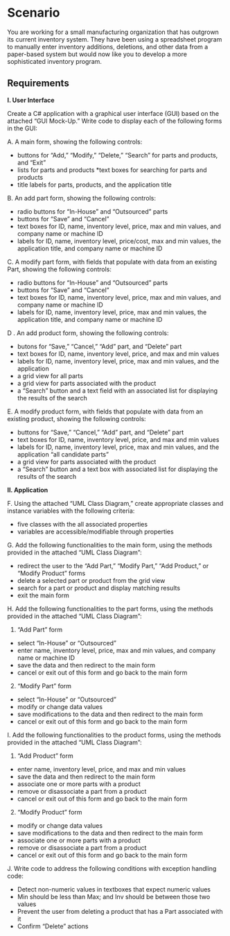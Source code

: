 # Scenario

You are working for a small manufacturing organization that has outgrown its current inventory system. 
They have been using a spreadsheet program to manually enter inventory additions, deletions, and other data from a paper-based system 
but would now like you to develop a more sophisticated inventory program.

## Requirements

**I. User Interface**

Create a C# application with a graphical user interface (GUI) based on the attached “GUI Mock-Up.” Write code to display each of the following forms in the GUI:

A.  A main form, showing the following controls:

* buttons for “Add,” “Modify,” “Delete,” “Search” for parts and products, and “Exit”
* lists for parts and products
*text boxes for searching for parts and products
* title labels for parts, products, and the application title



B.  An add part form, showing the following controls:

* radio buttons for “In-House” and “Outsourced” parts
* buttons for “Save” and “Cancel”
* text boxes for ID, name, inventory level, price, max and min values, and company name or machine ID
* labels for ID, name, inventory level, price/cost, max and min values, the application title, and company name or machine ID



C.  A modify part form, with fields that populate with data from an existing Part, showing the following controls:

* radio buttons for “In-House” and “Outsourced” parts
* buttons for “Save” and “Cancel”
* text boxes for ID, name, inventory level, price, max and min values, and company name or machine ID
* labels for ID, name, inventory level, price, max and min values, the application title, and company name or machine ID



D .  An add product form, showing the following controls:

* butons for “Save,” “Cancel,” “Add” part, and “Delete” part
* text boxes for ID, name, inventory level, price, and max and min values
* labels for ID, name, inventory level, price, max and min values, and the application
* a grid view for all parts
* a grid view for parts associated with the product
* a “Search” button and a text field with an associated list for displaying the results of the search



E.  A modify product form, with fields that populate with data from an existing product, showing the following controls:

* buttons for “Save,” “Cancel,” “Add” part, and “Delete” part
* text boxes for ID, name, inventory level, price, and max and min values
* labels for ID, name, inventory level, price, max and min values, and the application “all candidate parts”
* a grid view for parts associated with the product
* a “Search” button and a text box with associated list for displaying the results of the search


**II. Application**

F.  Using the attached “UML Class Diagram,” create appropriate classes and instance variables with the following criteria:

* five classes with the all associated properties
* variables are accessible/modifiable through properties



G.  Add the following functionalities to the main form, using the methods provided in the attached “UML Class Diagram”:

* redirect the user to the “Add Part,” “Modify Part,” “Add Product,” or “Modify Product” forms
* delete a selected part or product from the grid view
* search for a part or product and display matching results
* exit the main form



H.  Add the following functionalities to the part forms, using the methods provided in the attached “UML Class Diagram”:

1.   “Add Part” form

* select “In-House” or “Outsourced”
* enter name, inventory level, price, max and min values, and company name or machine ID
* save the data and then redirect to the main form
* cancel or exit out of this form and go back to the main form

2.   “Modify Part” form

* select “In-House” or “Outsourced”
* modify or change data values
* save modifications to the data and then redirect to the main form
* cancel or exit out of this form and go back to the main form



I.  Add the following functionalities to the product forms, using the methods provided in the attached “UML Class Diagram”:

1.   “Add Product” form

* enter name, inventory level, price, and max and min values
* save the data and then redirect to the main form
* associate one or more parts with a product
* remove or disassociate a part from a product
* cancel or exit out of this form and go back to the main form

2.   “Modify Product” form

* modify or change data values
* save modifications to the data and then redirect to the main form
* associate one or more parts with a product
* remove or disassociate a part from a product
* cancel or exit out of this form and go back to the main form



J.  Write code to address the following conditions with exception handling code:

* Detect non-numeric values in textboxes that expect numeric values
* Min should be less than Max; and Inv should be between those two values
* Prevent the user from deleting a product that has a Part associated with it
* Confirm “Delete” actions



